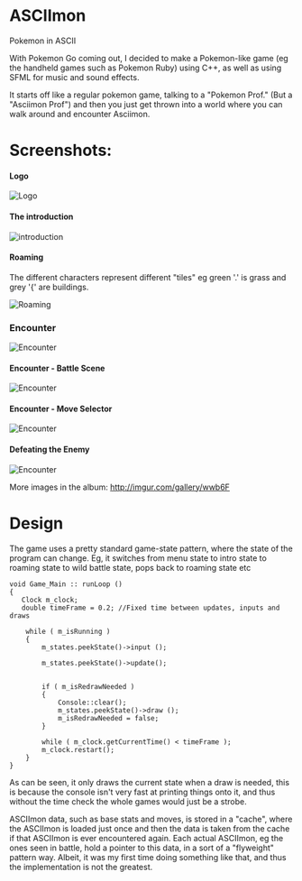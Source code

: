 # ASCIImon
Pokemon in ASCII 

With Pokemon Go coming out, I decided to make a Pokemon-like game (eg the handheld games such as Pokemon Ruby) using C++, as well as using SFML for music and sound effects.

It starts off like a regular pokemon game, talking to a "Pokemon Prof." (But a "Asciimon Prof") and then you just get thrown into a world where you can walk around and encounter Asciimon.

# Screenshots:

#### Logo

![Logo](http://i.imgur.com/G3qBfeo.png "Logo")

#### The introduction

![introduction](http://i.imgur.com/NJMcx5J.png "introduction")

#### Roaming

The different characters represent different "tiles" eg green '.' is grass and grey '{' are buildings.

![Roaming](http://i.imgur.com/VvFosbH.png "Roaming")

### Encounter

![Encounter](http://i.imgur.com/S8Yu7w3.png "Encounter")

#### Encounter - Battle Scene

![Encounter](http://i.imgur.com/tgLc8oW.png "Encounter")

#### Encounter - Move Selector

![Encounter](http://i.imgur.com/DdesqXO.png "Encounter")


#### Defeating the Enemy

![Encounter](http://i.imgur.com/S8Yu7w3.png "Encounter")


More images in the album: http://imgur.com/gallery/wwb6F

# Design
The game uses a pretty standard game-state pattern, where the state of the program can change. Eg, it switches from menu state to intro state to roaming state to wild battle state, pops back to roaming state etc

    void Game_Main :: runLoop ()
	{
	   Clock m_clock;
	   double timeFrame = 0.2; //Fixed time between updates, inputs and draws

	    while ( m_isRunning )
	    {
	        m_states.peekState()->input ();
	
	        m_states.peekState()->update();
	
	
	        if ( m_isRedrawNeeded )
	        {
	            Console::clear();
	            m_states.peekState()->draw ();
	            m_isRedrawNeeded = false;
	        }
	
	        while ( m_clock.getCurrentTime() < timeFrame );
	        m_clock.restart();
	    }
	}
	
As can be seen, it only draws the current state when a draw is needed, this is because the console isn't very fast at printing things onto it, and thus without the time check the whole games would just be a strobe.

ASCIImon data, such as base stats and moves, is stored in a "cache", where the ASCIImon is loaded just once and then the data is taken from the cache if that ASCIImon is ever encountered again. Each actual ASCIImon, eg the ones seen in battle, hold a pointer to this data, in a sort of a "flyweight" pattern way. Albeit, it was my first time doing something like that, and thus the implementation is not the greatest.

